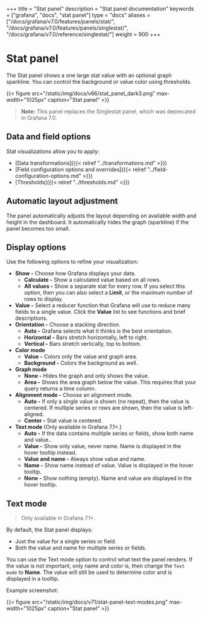+++
title = "Stat panel"
description = "Stat panel documentation"
keywords = ["grafana", "docs", "stat panel"]
type = "docs"
aliases = ["/docs/grafana/v7.0/features/panels/stat/", "/docs/grafana/v7.0/features/panels/singlestat/", "/docs/grafana/v7.0/reference/singlestat/"]
weight = 900
+++

# Stat panel

The Stat panel shows a one large stat value with an optional graph sparkline. You can control the background or value color using thresholds.

{{< figure src="/static/img/docs/v66/stat_panel_dark3.png" max-width="1025px" caption="Stat panel" >}}

> **Note:** This panel replaces the Singlestat panel, which was deprecated in Grafana 7.0.

## Data and field options

Stat visualizations allow you to apply:

- [Data transformations]({{< relref "../transformations.md" >}})
- [Field configuration options and overrides]({{< relref "../field-configuration-options.md" >}})
- [Thresholds]({{< relref "../thresholds.md" >}})

## Automatic layout adjustment

The panel automatically adjusts the layout depending on available width and height in the dashboard. It automatically hides the graph (sparkline) if the panel becomes too small.

## Display options

Use the following options to refine your visualization:

- **Show -** Choose how Grafana displays your data.
  - **Calculate -** Show a calculated value based on all rows.
  - **All values -** Show a separate stat for every row. If you select this option, then you can also select a **Limit**, or the maximum number of rows to display.
- **Value -** Select a reducer function that Grafana will use to reduce many fields to a single value. Click the **Value** list to see functions and brief descriptions.
- **Orientation -** Choose a stacking direction.
  - **Auto -** Grafana selects what it thinks is the best orientation.
  - **Horizontal -** Bars stretch horizontally, left to right.
  - **Vertical -** Bars stretch vertically, top to bottom.
- **Color mode**
  - **Value -** Colors only the value and graph area.
  - **Background -** Colors the background as well.
- **Graph mode**
  - **None -** Hides the graph and only shows the value.
  - **Area -** Shows the area graph below the value. This requires that your query returns a time column.
- **Alignment mode -** Choose an alignment mode.
  - **Auto -** If only a single value is shown (no repeat), then the value is centered. If multiple series or rows are shown, then the value is left-aligned.
  - **Center -** Stat value is centered.
- **Text mode** (Only available in Grafana 7.1+.)
  - **Auto -** If the data contains multiple series or fields, show both name and value..
  - **Value -** Show only value, never name. Name is displayed in the hover tooltip instead.
  - **Value and name -** Always show value and name.
  - **Name -** Show name instead of value. Value is displayed in the hover tooltip.
  - **None -** Show nothing (empty). Name and value are displayed in the hover tooltip.

## Text mode

> Only available in Grafana 7.1+.

By default, the Stat panel displays:

- Just the value for a single series or field.
- Both the value and name for multiple series or fields.

You can use the Text mode option to control what text the panel renders. If the value is not important, only name and color is, then change the `Text mode` to **Name**. The value will still be used to determine color and is displayed in a tooltip.

Example screenshot:

{{< figure src="/static/img/docs/v71/stat-panel-text-modes.png" max-width="1025px" caption="Stat panel" >}}
